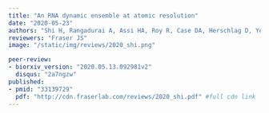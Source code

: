 ```yaml
---
title: "An RNA dynamic ensemble at atomic resolution"
date: "2020-05-23"
authors: "Shi H, Rangadurai A, Assi HA, Roy R, Case DA, Herschlag D, Yesselman JD, Al-Hashimi HM"
reviewers: "Fraser JS"
image: "/static/img/reviews/2020_shi.png"

peer-review:
- biorxiv_version: "2020.05.13.092981v2"
  disqus: "2a7ngzw"
published:
- pmid: "33139729"
  pdf: "http://cdn.fraserlab.com/reviews/2020_shi.pdf" #full cdn link
---
```

